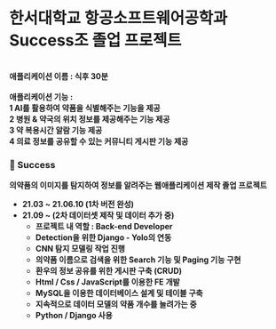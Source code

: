 <h1>한서대학교 항공소프트웨어공학과 <strong>Success<strong>조 졸업 프로젝트 </h1><br>
애플리케이션 이름 : 식후 30분<br>
<br>
애플리케이션 기능 :<br>
	1	AI를 활용하여 약품을 식별해주는 기능을 제공<br>
	2	병원 & 약국의 위치 정보를 제공해주는 기능 제공<br>
	3	약 복용시간 알람 기능 제공<br>
	4	의료 정보를 공유할 수 있는 커뮤니티 게시판 기능 제공<br>

	
### 💊 Success

의약품의 이미지를 탐지하여 정보를 알려주는 웹애플리케이션 제작 졸업 프로젝트

- 21.03 ~ 21.06.10  (1차 버전 완성)
- 21.09 ~ 	    (2차 데이터셋 제작 및 데이터 추가 중)
    - 프로젝트 내 역할 : Back-end Developer
    - Detection을 위한 Django - Yolo의 연동
    - CNN 탐지 모델링 작업 진행
    - 의약품 이름으로 검색을 위한 Search 기능 및 Paging 기능 구현
    - 환우의 정보 공유를 위한 게시판 구축 (CRUD)
    - Html / Css / JavaScript를 이용한 FE 개발
    - MySQL을 이용한 데이터베이스 설계 및 테이블 구축
    - 지속적으로 데이터 모델의 약품 개수를 늘려가는 중
    - Python / Django 사용
